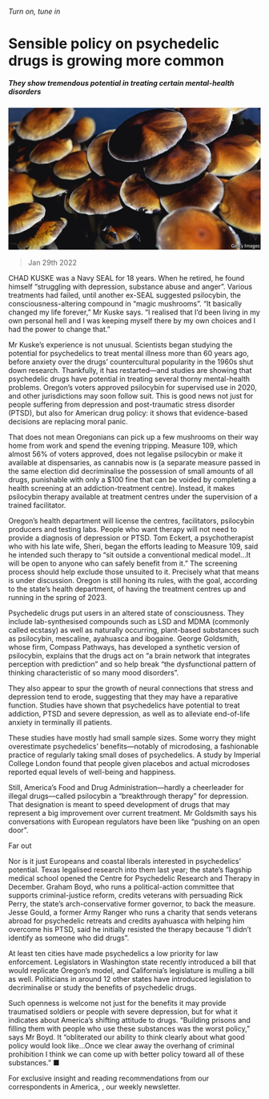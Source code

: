 ###### Turn on, tune in

# Sensible policy on psychedelic drugs is growing more common 

##### They show tremendous potential in treating certain mental-health disorders 

![image](images/20220129_USP002_0.jpg) 

> Jan 29th 2022 

CHAD KUSKE was a Navy SEAL for 18 years. When he retired, he found himself “struggling with depression, substance abuse and anger”. Various treatments had failed, until another ex-SEAL suggested psilocybin, the consciousness-altering compound in “magic mushrooms”. “It basically changed my life forever,” Mr Kuske says. “I realised that I’d been living in my own personal hell and I was keeping myself there by my own choices and I had the power to change that.”

Mr Kuske’s experience is not unusual. Scientists began studying the potential for psychedelics to treat mental illness more than 60 years ago, before anxiety over the drugs’ countercultural popularity in the 1960s shut down research. Thankfully, it has restarted—and studies are showing that psychedelic drugs have potential in treating several thorny mental-health problems. Oregon’s voters approved psilocybin for supervised use in 2020, and other jurisdictions may soon follow suit. This is good news not just for people suffering from depression and post-traumatic stress disorder (PTSD), but also for American drug policy: it shows that evidence-based decisions are replacing moral panic.


That does not mean Oregonians can pick up a few mushrooms on their way home from work and spend the evening tripping. Measure 109, which almost 56% of voters approved, does not legalise psilocybin or make it available at dispensaries, as cannabis now is (a separate measure passed in the same election did decriminalise the possession of small amounts of all drugs, punishable with only a $100 fine that can be voided by completing a health screening at an addiction-treatment centre). Instead, it makes psilocybin therapy available at treatment centres under the supervision of a trained facilitator.

Oregon’s health department will license the centres, facilitators, psilocybin producers and testing labs. People who want therapy will not need to provide a diagnosis of depression or PTSD. Tom Eckert, a psychotherapist who with his late wife, Sheri, began the efforts leading to Measure 109, said he intended such therapy to “sit outside a conventional medical model…It will be open to anyone who can safely benefit from it.” The screening process should help exclude those unsuited to it. Precisely what that means is under discussion. Oregon is still honing its rules, with the goal, according to the state’s health department, of having the treatment centres up and running in the spring of 2023.

Psychedelic drugs put users in an altered state of consciousness. They include lab-synthesised compounds such as LSD and MDMA (commonly called ecstasy) as well as naturally occurring, plant-based substances such as psilocybin, mescaline, ayahuasca and ibogaine. George Goldsmith, whose firm, Compass Pathways, has developed a synthetic version of psilocybin, explains that the drugs act on “a brain network that integrates perception with prediction” and so help break “the dysfunctional pattern of thinking characteristic of so many mood disorders”.

They also appear to spur the growth of neural connections that stress and depression tend to erode, suggesting that they may have a reparative function. Studies have shown that psychedelics have potential to treat addiction, PTSD and severe depression, as well as to alleviate end-of-life anxiety in terminally ill patients.

These studies have mostly had small sample sizes. Some worry they might overestimate psychedelics’ benefits—notably of microdosing, a fashionable practice of regularly taking small doses of psychedelics. A study by Imperial College London found that people given placebos and actual microdoses reported equal levels of well-being and happiness.

Still, America’s Food and Drug Administration—hardly a cheerleader for illegal drugs—called psilocybin a “breakthrough therapy” for depression. That designation is meant to speed development of drugs that may represent a big improvement over current treatment. Mr Goldsmith says his conversations with European regulators have been like “pushing on an open door”.

Far out

Nor is it just Europeans and coastal liberals interested in psychedelics’ potential. Texas legalised research into them last year; the state’s flagship medical school opened the Centre for Psychedelic Research and Therapy in December. Graham Boyd, who runs a political-action committee that supports criminal-justice reform, credits veterans with persuading Rick Perry, the state’s arch-conservative former governor, to back the measure. Jesse Gould, a former Army Ranger who runs a charity that sends veterans abroad for psychedelic retreats and credits ayahuasca with helping him overcome his PTSD, said he initially resisted the therapy because “I didn’t identify as someone who did drugs”.

At least ten cities have made psychedelics a low priority for law enforcement. Legislators in Washington state recently introduced a bill that would replicate Oregon’s model, and California’s legislature is mulling a bill as well. Politicians in around 12 other states have introduced legislation to decriminalise or study the benefits of psychedelic drugs.

Such openness is welcome not just for the benefits it may provide traumatised soldiers or people with severe depression, but for what it indicates about America’s shifting attitude to drugs. “Building prisons and filling them with people who use these substances was the worst policy,” says Mr Boyd. It “obliterated our ability to think clearly about what good policy would look like…Once we clear away the overhang of criminal prohibition I think we can come up with better policy toward all of these substances.” ■

For exclusive insight and reading recommendations from our correspondents in America, , our weekly newsletter.

